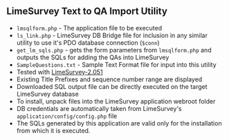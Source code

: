 ## LimeSurvey Text to QA Import Utility

* `lmsqlform.php` - The application file to be executed 
* `ls_link.php` - LimeSurvey DB Bridge file for inclusion in any similar utility to use it's PDO database connection (`$conn`)
* `get_lm_sqls.php` - gets the form parameters from `lmsqlform.php` and outputs the SQLs for adding the QAs into LimeSurvey
* `SampleQuestions.txt` - Sample Text Format file for input into this utility
* Tested with [LimeSurvey-2.051](https://github.com/apmuthu/LimeSurvey/tree/2.051)
* Existing Title Prefixes and sequence number range are displayed
* Downloaded SQL output file can be directly executed on the target LimeSurvey database
* To install, unpack files into the LimeSurvey application webroot folder
* DB credentials are automatically taken from LimeSurvey's `application/config/config.php` file
* The SQLs generated by this application are valid only for the installation from which it is executed.
